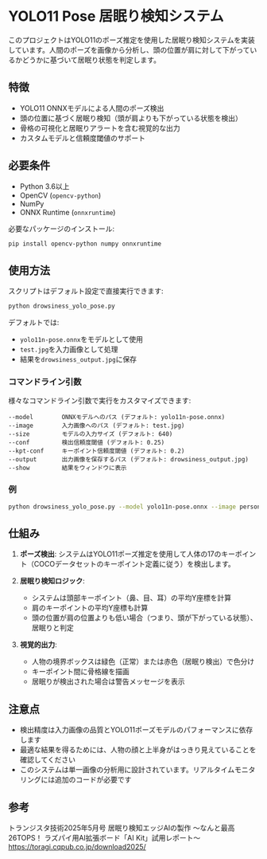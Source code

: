 # YOLO11 Pose 居眠り検知システム

このプロジェクトはYOLO11のポーズ推定を使用した居眠り検知システムを実装しています。人間のポーズを画像から分析し、頭の位置が肩に対して下がっているかどうかに基づいて居眠り状態を判定します。

## 特徴

- YOLO11 ONNXモデルによる人間のポーズ検出
- 頭の位置に基づく居眠り検知（頭が肩よりも下がっている状態を検出）
- 骨格の可視化と居眠りアラートを含む視覚的な出力
- カスタムモデルと信頼度閾値のサポート

## 必要条件

- Python 3.6以上
- OpenCV (`opencv-python`)
- NumPy
- ONNX Runtime (`onnxruntime`)

必要なパッケージのインストール:

```bash
pip install opencv-python numpy onnxruntime
```

## 使用方法

スクリプトはデフォルト設定で直接実行できます:

```bash
python drowsiness_yolo_pose.py
```

デフォルトでは:
- `yolo11n-pose.onnx`をモデルとして使用
- `test.jpg`を入力画像として処理
- 結果を`drowsiness_output.jpg`に保存

### コマンドライン引数

様々なコマンドライン引数で実行をカスタマイズできます:

```
--model        ONNXモデルへのパス (デフォルト: yolo11n-pose.onnx)
--image        入力画像へのパス (デフォルト: test.jpg)
--size         モデルの入力サイズ (デフォルト: 640)
--conf         検出信頼度閾値 (デフォルト: 0.25)
--kpt-conf     キーポイント信頼度閾値 (デフォルト: 0.2)
--output       出力画像を保存するパス (デフォルト: drowsiness_output.jpg)
--show         結果をウィンドウに表示
```

### 例

```bash
python drowsiness_yolo_pose.py --model yolo11n-pose.onnx --image person.jpg --show
```

## 仕組み

1. **ポーズ検出**: システムはYOLO11ポーズ推定を使用して人体の17のキーポイント（COCOデータセットのキーポイント定義に従う）を検出します。

2. **居眠り検知ロジック**: 
   - システムは頭部キーポイント（鼻、目、耳）の平均Y座標を計算
   - 肩のキーポイントの平均Y座標も計算
   - 頭の位置が肩の位置よりも低い場合（つまり、頭が下がっている状態）、居眠りと判定

3. **視覚的出力**:
   - 人物の境界ボックスは緑色（正常）または赤色（居眠り検出）で色分け
   - キーポイント間に骨格線を描画
   - 居眠りが検出された場合は警告メッセージを表示

## 注意点

- 検出精度は入力画像の品質とYOLO11ポーズモデルのパフォーマンスに依存します
- 最適な結果を得るためには、人物の顔と上半身がはっきり見えていることを確認してください
- このシステムは単一画像の分析用に設計されています。リアルタイムモニタリングには追加のコードが必要です


## 参考

トランジスタ技術2025年5月号
 居眠り検知エッジAIの製作 ～なんと最高26TOPS！ ラズパイ用AI拡張ボード「AI Kit」試用レポート～
https://toragi.cqpub.co.jp/download2025/

